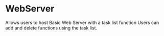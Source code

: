 # WebServer
Allows users to host Basic Web Server with a task list function
Users can add and delete functions using the task list.
